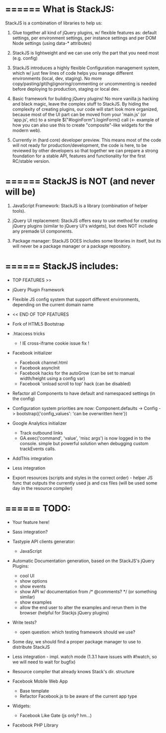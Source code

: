 ======
What is StackJS:
======

StackJS is a combination of libraries to help us:

1. Glue together all kind of jQuery plugins, w/ flexible features as: default settings, per environment settings,
    per instance settings and per DOM Node settings (using data-* attributes)

2. StackJS is lightweight and we can use only the part that you need most (e.g. config)

3. StackJS introduces a highly flexible Configuration management system, which w/ just few lines of code helps you
    manage different environments (local, dev, staging). No more copy/pasting/git(hg)ignoring/commenting or uncommenting
    is needed before deploying to production, staging or local dev.

4. Basic framework for building jQuery plugins! No more vanilla js hacking and black magic,
    leave the complex stuff to StackJS. By hiding the complexity of creating plugins, our code will start look more
    organized, because most of the UI part can be moved from your 'main.js' (or 'app.js', etc) to a simple
    $("#loginForm").loginForm() call (<- example of how you can also use this to create "composite"-like widgets for
    the modern web).

5. Currently in (hard core) developer preview. This means most of the code will not ready for production/development,
    the code is here, to be reviewed by other developers so that together we can prepare a strong foundation for a
    stable API, features and functionality for the first RC/stable version.


======
StackJS is NOT (and never will be)
======

1. JavaScript Framework: StackJS is a library (combination of helper tools).

2. jQuery UI replacement: StackJS offers easy to use method for creating jQuery plugins (similar to jQuery UI's
    widgets), but does NOT include any premade UI components.

3. Package manager: StackJS DOES includes some libraries in itself, but its will never be a package manager or a
    package repository.

======
StackJS includes:
======

 - TOP FEATURES >>

 - jQuery Plugin Framework

 - Flexible JS config system that support different environments, depending on the current domain name

 - << END OF TOP FEATURES

 - Fork of HTML5 Bootstrap

 - .htaccess tricks
    - ! IE cross-iframe cookie issue fix !

 - Facebook initializer
    - Facebook channel.html
    - Facebook asyncInit
    - Facebook hacks for the autoGrow (can be set to manual width/height using a config var)
    - Facebook 'onload scroll to top' hack (can be disabled)

 - Refactor all Components to have default and namespaced settings (in the config)
 - Configuration system priorities are now: Component.defaults -> Config -> bootstrap({'config_values': 'can be overwritten here'})

 - Google Analytics initializer
     - Track outbound links
     - GA.exec('command', 'value', 'misc args') is now logged in to the console. simple but powerful solution when
     debugging custom trackEvents calls.
 - AddThis integration
 - Less integration
 - Export resources (scripts and styles in the correct order) - helper JS func that outputs the currently used js and
 css files (will be used some day in the resource compiler)


======
TODO:
======

 - Your feature here!

 - Sass integration?

 - Tastypie API clients generator:
    - JavaScript

 - Automatic Documentation generation, based on the StackJS's jQuery Plugins:
    - cool UI
    - show options
    - show events
    - show API w/ documentation from /* @comments? */ (or something similar)
    - show examples
    - allow the end user to alter the examples and rerun them in the browser (helpful for Stackjs jQuery plugins)

 - Write tests?
    - open question: which testing framework should we use?

 - Some day, we should find a proper package manager to use to distribute StackJS

 - Less integration - impl. watch mode (1.3.1 have issues with #!watch, so we will need to wait for bugfix)

 - Resource compiler that already knows Stack's dir. structure

 - Facebook Mobile Web App
   - Base template
   - Refactor Facebook.js to be aware of the current app type

 - Widgets:
    - Facebook Like Gate (js only? hm...)

 - Facebook PHP Library
